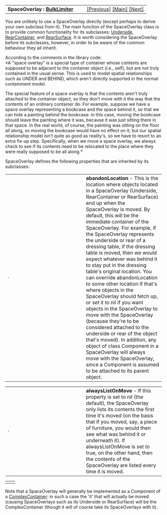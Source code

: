---
---
<table width="100%" data-border="0" data-cellspacing="0"
data-cellpadding="3" data-bgcolor="#C0C0C0">
<colgroup>
<col style="width: 50%" />
<col style="width: 50%" />
</colgroup>
<tbody>
<tr>
<td style="text-align: left;"><strong>SpaceOverlay : <a
href="bulklimiter.html">BulkLimiter</a><br />
</strong></td>
<td style="text-align: right;"><a
href="stretchycontainer.html">[Previous]</a> <a
href="generalintroduction.html">[Main]</a> <a
href="underside.html">[Next]</a></td>
</tr>
</tbody>
</table>

  
You are unlikely to use a SpaceOverlay directly (except perhaps to
derive your own subclass from it). The main function of the SpaceOverlay
class is to provide common functionality for its subclasses:
[Underside](underside.html), [RearContainer](rearcontainer.html), and
[RearSurface](rearsurface.html). It is worth considering the SpaceOverlay
before its subclasses, however, in order to be aware of the common
behaviour they all inherit.  
  
According to the comments in the library code:  
*A "space overlay" is a special type of container whose contents are
supposed to be adjacent to the container object (i.e., self), but are
not truly contained in the usual sense. This is used to model spatial
relationships such as UNDER and BEHIND, which aren't directly supported
in the normal containment model.  
  
The special feature of a space overlay is that the contents aren't truly
attached to the container object, so they don't move with it the way
that the contents of an ordinary container do. For example, suppose we
have a space overlay representing a bookcase and the space behind it, so
that we can hide a painting behind the bookcase: in this case, moving
the bookcase should leave the painting where it was, because it was just
sitting there in that space. In the real world, of course, the painting
was sitting on the floor all along, so moving the bookcase would have no
effect on it; but our spatial relationship model isn't quite as good as
reality's, so we have to resort to an extra fix-up step. Specifically,
when we move a space overlay, we always check to see if its contents
need to be relocated to the place where they were really supposed to be
all along.*  
  
SpaceOverlay defines the following properties that are inherited by its
subclasses:  
  

<table data-border="0" data-cellpadding="0" data-cellspacing="0">
<colgroup>
<col style="width: 50%" />
<col style="width: 50%" />
</colgroup>
<tbody>
<tr data-valign="top">
<td width="14"><strong></strong>·<strong></strong></td>
<td><strong>abandonLocation</strong> - This is the location where
objects located in a SpaceOverlay (Underside, RearContainer or
RearSurface) end up when the SpaceOverlay is moved. By default, this
will be the immediate container of the SpaceOverlay. For example, if the
SpaceOverlay represents the underside or rear of a dressing table, if
the dressing table is moved, then we would expect whatever was behind it
to stay put in the dressing table's original location. You can override
abandonLocation to some other location if that's where objects in the
SpaceOverlay should fetch up, or set it to nil if you want objects in
the SpaceOverlay to move with the SpaceOverlay (because they're to be
considered attached to the underside or rear of the object that's
moved). In addition, any object of class Component in a SpaceOverlay
will always move with the SpaceOverlay, since a Component is assumed to
be attached to its parent object.  <br />
</td>
</tr>
</tbody>
</table>

<table data-border="0" data-cellpadding="0" data-cellspacing="0">
<colgroup>
<col style="width: 50%" />
<col style="width: 50%" />
</colgroup>
<tbody>
<tr data-valign="top">
<td width="14"><strong></strong>·<strong></strong></td>
<td><strong>alwaysListOnMove</strong> - If this property is set to nil
(the default), the SpaceOverlay only lists its contents the first time
it's moved (on the basis that if you moved, say, a piece of furniture,
you would then see what was behind it or underneath it). If
alwaysListOnMove is set to true, on the other hand, then the contents of
the SpaceOverlay are listed every time it is moved.  <br />
</td>
</tr>
</tbody>
</table>

|     |     |
|-----|-----|
|     |     |

  
Note that a SpaceOverlay will generally be implemented as a Component of
a [ComplexContainer](complexcontainer.html): in such a case the 'it' that
will actually be moved (causing SpaceOverlays such as its Underside or
RearSurface) will be the ComplexContainer (though it will of course take
its SpaceOverlays with it).  
  
